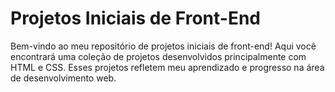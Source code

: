 # Projetos Iniciais de Front-End

Bem-vindo ao meu repositório de projetos iniciais de front-end! Aqui você encontrará uma coleção de projetos desenvolvidos principalmente com HTML e CSS. Esses projetos refletem meu aprendizado e progresso na área de desenvolvimento web.




